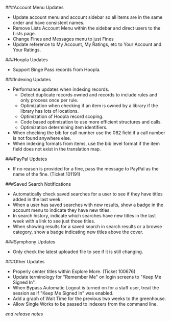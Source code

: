 ###Account Menu Updates
- Update account menu and account sidebar so all items are in the same order and have consistent names.
- Remove Lists Account Menu within the sidebar and direct users to the Lists page. 
- Change Fines and Messages menu to just Fines
- Update reference to My Account, My Ratings, etc to Your Account and Your Ratings.

###Hoopla Updates
- Support Binge Pass records from Hoopla. 

###Indexing Updates
- Performance updates when indexing records.
  - Detect duplicate records owned and records to include rules and only process once per rule. 
  - Optimization when checking if an item is owned by a library if the library has lots of locations.
  - Optimization of Hoopla record scoping.
  - Code based optimization to use more efficient structures and calls. 
  - Optimization determining item identifiers.
- When checking the bib for call number use the 082 field if a call number is not found anywhere else. 
- When indexing formats from items, use the bib level format if the item field does not exist in the translation map.

###PayPal Updates
- If no reason is provided for a fine, pass the message to PayPal as the name of the fine. (Ticket 101191)

###Saved Search Notifications
- Automatically check saved searches for a user to see if they have titles added in the last week. 
- When a user has saved searches with new results, show a badge in the account menu to indicate they have new titles. 
- In search history, indicate which searches have new titles in the last week with a link to see just those titles. 
- When showing results for a saved search in search results or a browse category, show a badge indicating new titles above the cover. 

###Symphony Updates
- Only check the latest uploaded file to see if it is still changing. 

###Other Updates
- Properly center titles within Explore More. (Ticket 100676)
- Update terminology for "Remember Me" on login screens to "Keep Me Signed In". 
- When Bypass Automatic Logout is turned on for a staff user, treat the session as if "Keep Me Signed In" was enabled. 
- Add a graph of Wait Time for the previous two weeks to the greenhouse.
- Allow Single Works to be passed to indexers from the command line.

_end release notes_